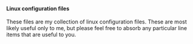 #### Linux configuration files

These files are my collection of linux configuration files. These are most likely useful only to me, but please feel free to absorb any particular line items that are useful to you.
